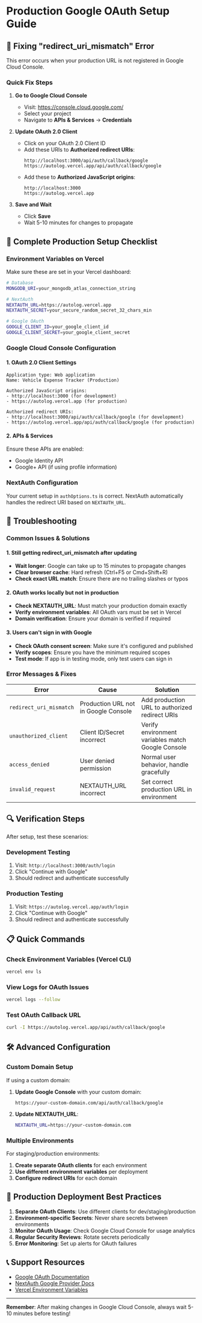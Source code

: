 # Production Google OAuth Setup Guide

## 🚨 Fixing "redirect_uri_mismatch" Error

This error occurs when your production URL is not registered in Google Cloud Console.

### Quick Fix Steps

1. **Go to Google Cloud Console**
   - Visit: https://console.cloud.google.com/
   - Select your project
   - Navigate to **APIs & Services** → **Credentials**

2. **Update OAuth 2.0 Client**
   - Click on your OAuth 2.0 Client ID
   - Add these URIs to **Authorized redirect URIs**:
     ```
     http://localhost:3000/api/auth/callback/google
     https://autolog.vercel.app/api/auth/callback/google
     ```
   - Add these to **Authorized JavaScript origins**:
     ```
     http://localhost:3000
     https://autolog.vercel.app
     ```

3. **Save and Wait**
   - Click **Save**
   - Wait 5-10 minutes for changes to propagate

## 🔧 Complete Production Setup Checklist

### Environment Variables on Vercel

Make sure these are set in your Vercel dashboard:

```bash
# Database
MONGODB_URI=your_mongodb_atlas_connection_string

# NextAuth
NEXTAUTH_URL=https://autolog.vercel.app
NEXTAUTH_SECRET=your_secure_random_secret_32_chars_min

# Google OAuth
GOOGLE_CLIENT_ID=your_google_client_id
GOOGLE_CLIENT_SECRET=your_google_client_secret
```

### Google Cloud Console Configuration

#### 1. OAuth 2.0 Client Settings
```
Application type: Web application
Name: Vehicle Expense Tracker (Production)

Authorized JavaScript origins:
- http://localhost:3000 (for development)
- https://autolog.vercel.app (for production)

Authorized redirect URIs:
- http://localhost:3000/api/auth/callback/google (for development)
- https://autolog.vercel.app/api/auth/callback/google (for production)
```

#### 2. APIs & Services
Ensure these APIs are enabled:
- Google Identity API
- Google+ API (if using profile information)

### NextAuth Configuration

Your current setup in `authOptions.ts` is correct. NextAuth automatically handles the redirect URI based on `NEXTAUTH_URL`.

## 🐛 Troubleshooting

### Common Issues & Solutions

#### 1. Still getting redirect_uri_mismatch after updating
- **Wait longer**: Google can take up to 15 minutes to propagate changes
- **Clear browser cache**: Hard refresh (Ctrl+F5 or Cmd+Shift+R)
- **Check exact URL match**: Ensure there are no trailing slashes or typos

#### 2. OAuth works locally but not in production
- **Check NEXTAUTH_URL**: Must match your production domain exactly
- **Verify environment variables**: All OAuth vars must be set in Vercel
- **Domain verification**: Ensure your domain is verified if required

#### 3. Users can't sign in with Google
- **Check OAuth consent screen**: Make sure it's configured and published
- **Verify scopes**: Ensure you have the minimum required scopes
- **Test mode**: If app is in testing mode, only test users can sign in

### Error Messages & Fixes

| Error | Cause | Solution |
|-------|-------|----------|
| `redirect_uri_mismatch` | Production URL not in Google Console | Add production URL to authorized redirect URIs |
| `unauthorized_client` | Client ID/Secret incorrect | Verify environment variables match Google Console |
| `access_denied` | User denied permission | Normal user behavior, handle gracefully |
| `invalid_request` | NEXTAUTH_URL incorrect | Set correct production URL in environment |

## 🔍 Verification Steps

After setup, test these scenarios:

### Development Testing
1. Visit: `http://localhost:3000/auth/login`
2. Click "Continue with Google"
3. Should redirect and authenticate successfully

### Production Testing
1. Visit: `https://autolog.vercel.app/auth/login`
2. Click "Continue with Google"
3. Should redirect and authenticate successfully

## 📋 Quick Commands

### Check Environment Variables (Vercel CLI)
```bash
vercel env ls
```

### View Logs for OAuth Issues
```bash
vercel logs --follow
```

### Test OAuth Callback URL
```bash
curl -I https://autolog.vercel.app/api/auth/callback/google
```

## 🛠️ Advanced Configuration

### Custom Domain Setup
If using a custom domain:

1. **Update Google Console** with your custom domain:
   ```
   https://your-custom-domain.com/api/auth/callback/google
   ```

2. **Update NEXTAUTH_URL**:
   ```bash
   NEXTAUTH_URL=https://your-custom-domain.com
   ```

### Multiple Environments
For staging/production environments:

1. **Create separate OAuth clients** for each environment
2. **Use different environment variables** per deployment
3. **Configure redirect URIs** for each domain

## 🚀 Production Deployment Best Practices

1. **Separate OAuth Clients**: Use different clients for dev/staging/production
2. **Environment-specific Secrets**: Never share secrets between environments
3. **Monitor OAuth Usage**: Check Google Cloud Console for usage analytics
4. **Regular Security Reviews**: Rotate secrets periodically
5. **Error Monitoring**: Set up alerts for OAuth failures

## 📞 Support Resources

- [Google OAuth Documentation](https://developers.google.com/identity/protocols/oauth2)
- [NextAuth Google Provider Docs](https://next-auth.js.org/providers/google)
- [Vercel Environment Variables](https://vercel.com/docs/concepts/projects/environment-variables)

---

**Remember**: After making changes in Google Cloud Console, always wait 5-10 minutes before testing! 